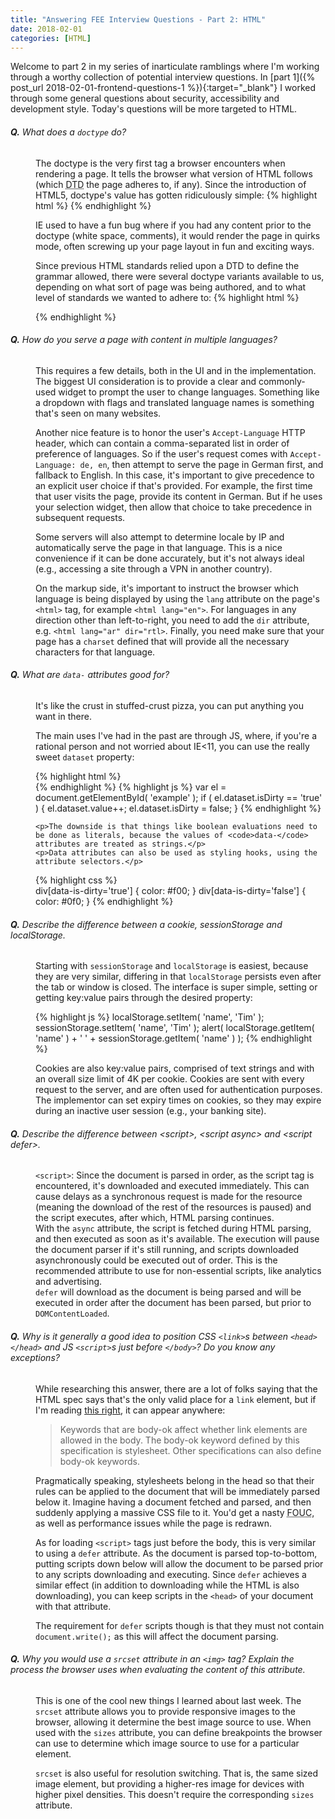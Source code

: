 ```yaml
---
title: "Answering FEE Interview Questions - Part 2: HTML"
date: 2018-02-01
categories: [HTML]
---
```


Welcome to part 2 in my series of inarticulate ramblings where I'm working through a worthy collection of potential interview questions. In [part 1]({% post_url 2018-02-01-frontend-questions-1 %}){:target="_blank"} I worked through some general questions about security, accessibility and development style. Today's questions will be more targeted to HTML.

<dl>
  <dt><h6><b>Q.</b> What does a <code>doctype</code> do?</h6></dt>
  <dd>
    <p>
    The doctype is the very first tag a browser encounters when rendering a page. It tells the browser what version of HTML follows (which <abbr title="Document Type Definition">DTD</abbr> the page adheres to, if any). Since the introduction of HTML5, doctype's value has gotten ridiculously simple:
{% highlight html %}
<!doctype html>
{% endhighlight %}
    </p>
    <p>IE used to have a fun bug where if you had any content prior to the doctype (white space, comments), it would render the page in quirks mode, often screwing up your page layout in fun and exciting ways.</p>
    <p>Since previous HTML standards relied upon a DTD to define the grammar allowed, there were several doctype variants available to us, depending on what sort of page was being authored, and to what level of standards we wanted to adhere to:
{% highlight html %}
<!DOCTYPE HTML PUBLIC "-//W3C//DTD HTML 4.01//EN" 
"http://www.w3.org/TR/html4/strict.dtd">

<!DOCTYPE HTML PUBLIC "-//W3C//DTD HTML 4.01 
Transitional//EN" "http://www.w3.org/TR/html4/loose.dtd">

<!DOCTYPE html PUBLIC "-//W3C//DTD XHTML 1.0 Strict//EN" 
"http://www.w3.org/TR/xhtml1/DTD/xhtml1-strict.dtd">

<!DOCTYPE html PUBLIC "-//W3C//DTD XHTML 1.0 Transitional//EN"
"http://www.w3.org/TR/xhtml1/DTD/xhtml1-transitional.dtd">
{% endhighlight %}
    </p>

  </dd>
  <dt><h6><b>Q.</b> How do you serve a page with content in multiple languages?</h6></dt>
  <dd>
    <p>This requires a few details, both in the UI and in the implementation. The biggest UI consideration is to provide a clear and commonly-used widget to prompt the user to change languages. Something like a dropdown with flags and translated language names is something that's seen on many websites.</p>
    <p>Another nice feature is to honor the user's <code>Accept-Language</code> HTTP header, which can contain a comma-separated list in order of preference of languages. So if the user's request comes with <code>Accept-Language: de, en</code>, then attempt to serve the page in German first, and fallback to English. In this case, it's important to give precedence to an explicit user choice if that's provided. For example, the first time that user visits the page, provide its content in German. But if he uses your selection widget, then allow that choice to take precedence in subsequent requests.</p>
    <p>Some servers will also attempt to determine locale by IP and automatically serve the page in that language. This is a nice convenience if it can be done accurately, but it's not always ideal (e.g., accessing a site through a VPN in another country).</p>
    <p>On the markup side, it's important to instruct the browser which language is being displayed by using the <code>lang</code> attribute on the page's <code>&lt;html&gt;</code> tag, for example <code>&lt;html lang="en"&gt;</code>. For languages in any direction other than left-to-right, you need to add the <code>dir</code> attribute, e.g. <code>&lt;html lang="ar" dir="rtl&gt;</code>. Finally, you need make sure that your page has a <code>charset</code> defined that will provide all the necessary characters for that language.</p>
  </dd>
  <dt><h6><b>Q.</b> What are <code>data-</code> attributes good for?</h6></dt>
  <dd>
    <p>It's like the crust in stuffed-crust pizza, you can put anything you want in there.</p>
    <p>The main uses I've had in the past are through JS, where, if you're a rational person and not worried about IE&lt;11, you can use the really sweet <code>dataset</code> property:</p>
{% highlight html %}
<div id="example" data-value="3" data-is-dirty="false"></div>
{% endhighlight %}
{% highlight js %}
var el = document.getElementById( 'example' );
if ( el.dataset.isDirty == 'true' ) {
  el.dataset.value++;
  el.dataset.isDirty = false;
}
{% endhighlight %}

    <p>The downside is that things like boolean evaluations need to be done as literals, because the values of <code>data-</code> attributes are treated as strings.</p>
    <p>Data attributes can also be used as styling hooks, using the attribute selectors.</p>
{% highlight css %}    
div[data-is-dirty='true'] {
  color: #f00;
}
div[data-is-dirty='false'] {
  color: #0f0;
}
{% endhighlight %}
  </dd>
  <dt><h6><b>Q.</b> Describe the difference between a cookie, sessionStorage and localStorage.</h6></dt>
  <dd>
    <p>Starting with <code>sessionStorage</code> and <code>localStorage</code> is easiest, because they are very similar, differing in that <code>localStorage</code> persists even after the tab or window is closed. The interface is super simple, setting or getting key:value pairs through the desired property:</p>
{% highlight js %}
localStorage.setItem( 'name', 'Tim' );
sessionStorage.setItem( 'name', 'Tim' );
alert( localStorage.getItem( 'name' ) + ' ' 
       + sessionStorage.getItem( 'name' ) );
{% endhighlight %} 
    <p>Cookies are also key:value pairs, comprised of text strings and with an overall size limit of 4K per cookie. Cookies are sent with every request to the server, and are often used for authentication purposes. The implementor can set expiry times on cookies, so they may expire during an inactive user session (e.g., your banking site).</p>
  </dd>
  <dt><h6><b>Q.</b> Describe the difference between &lt;script&gt;, &lt;script async&gt; and &lt;script defer&gt;.</h6></dt>
  <dd>
    <code>&lt;script&gt;</code>: Since the document is parsed in order, as the script tag is encountered, it's downloaded and executed immediately. This can cause delays as a synchronous request is made for the resource (meaning the download of the rest of the resources is paused) and the script executes, after which, HTML parsing continues.
  </dd>
  <dd>
    With the <code>async</code> attribute, the script is fetched during HTML parsing, and then executed as soon as it's available. The execution will pause the document parser if it's still running, and scripts downloaded asynchronously could be executed out of order. This is the recommended attribute to use for non-essential scripts, like analytics and advertising.
  </dd>
  <dd>
    <code>defer</code> will download as the document is being parsed and will be executed in order after the document has been parsed, but prior to <code>DOMContentLoaded</code>.    
  </dd>
  <dt><h6><b>Q.</b> Why is it generally a good idea to position CSS <code>&lt;link&gt;</code>s between <code>&lt;head&gt;&lt;/head&gt;</code> and JS <code>&lt;script&gt;</code>s just before <code>&lt;/body&gt;</code>? Do you know any exceptions?</h6></dt>
  <dd>
    <p>While researching this answer, there are a lot of folks saying that the HTML spec says that's the only valid place for a <code>link</code> element, but if I'm reading <a href="https://www.w3.org/TR/2017/REC-html52-20171214/links.html#body-ok" target="_blank">this right</a>, it can appear anywhere:</p>
    <blockquote class="blockquote">Keywords that are body-ok affect whether link elements are allowed in the body. The body-ok keyword defined by this specification is stylesheet. Other specifications can also define body-ok keywords.</blockquote>
    <p>Pragmatically speaking, stylesheets belong in the head so that their rules can be applied to the document that will be immediately parsed below it. Imagine having a document fetched and parsed, and then suddenly applying a massive CSS file to it. You'd get a nasty <abbr title="Flash of Unstyled Content">FOUC</abbr>, as well as performance issues while the page is redrawn.</p>
    <p>As for loading <code>&lt;script&gt;</code> tags just before the body, this is very similar to using a <code>defer</code> attribute. As the document is parsed top-to-bottom, putting scripts down below will allow the document to be parsed prior to any scripts downloading and executing. Since <code>defer</code> achieves a similar effect (in addition to downloading while the HTML is also downloading), you can keep scripts in the <code>&lt;head&gt;</code> of your document with that attribute.</p>
    <p>The requirement for <code>defer</code> scripts though is that they must not contain <code>document.write();</code> as this will affect the document parsing.</p> 
  </dd>
  <dt><h6><b>Q.</b> Why you would use a <code>srcset</code> attribute in an <code>&lt;img&gt;</code> tag? Explain the process the browser uses when evaluating the content of this attribute.</h6></dt>
  <dd>
    <p>This is one of the cool new things I learned about last week. The <code>srcset</code> attribute allows you to provide responsive images to the browser, allowing it determine the best image source to use. When used with the <code>sizes</code> attribute, you can define breakpoints the browser can use to determine which image source to use for a particular element.</p>
    <p><code>srcset</code> is also useful for resolution switching. That is, the same sized image element, but providing a higher-res image for devices with higher pixel densities. This doesn't require the corresponding <code>sizes</code> attribute.</p>
  </dd>
</dl>